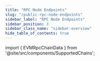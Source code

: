 ```yaml
---
title: "RPC Node Endpoints"
slug: "/public-rpc-node-endpoints"
sidebar_label: "RPC Node Endpoints"
sidebar_position: 3
sidebar_class_name: "sidebar-overview"
hide_table_of_contents: true
---
```


import { EVMRpcChainData } from '@site/src/components/SupportedChains';

<EVMRpcChainData/>
